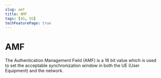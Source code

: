 ```yaml
---
slug: amf
title: AMF
tags: [4G, 5G]
techFeaturePage: true
---
```


# AMF

The Authentication Management Field (AMF) is a 16 bit value which is used to set the acceptable synchronization window in both the UE (User Equipment) and the network.
